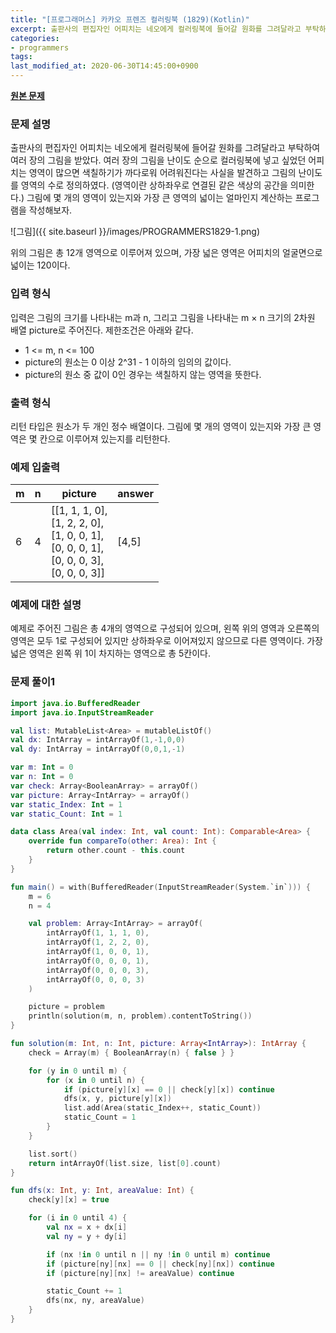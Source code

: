 ```yaml
---
title: "[프로그래머스] 카카오 프렌즈 컬러링북 (1829)(Kotlin)"
excerpt: 출판사의 편집자인 어피치는 네오에게 컬러링북에 들어갈 원화를 그려달라고 부탁하여 여러 장의 그림을 받았다. 여러 장의 그림을 난이도 순으로 컬러링북에 넣고 싶었던 어피치는 영역이 많으면 색칠하기가 까다로워 어려워진다는 사실을 발견하고 그림의 난이도를 영역의 수로 정의하였다. (영역이란 상하좌우로 연결된 같은 색상의 공간을 의미한다.)
categories:
- programmers
tags:
last_modified_at: 2020-06-30T14:45:00+0900
---
```


**[원본 문제](https://programmers.co.kr/learn/courses/30/lessons/1829)**

### 문제 설명

출판사의 편집자인 어피치는 네오에게 컬러링북에 들어갈 원화를 그려달라고 부탁하여 여러 장의 그림을 받았다. 여러 장의 그림을 난이도 순으로 컬러링북에 넣고 싶었던 어피치는 영역이 많으면 색칠하기가 까다로워 어려워진다는 사실을 발견하고 그림의 난이도를 영역의 수로 정의하였다. (영역이란 상하좌우로 연결된 같은 색상의 공간을 의미한다.)
그림에 몇 개의 영역이 있는지와 가장 큰 영역의 넓이는 얼마인지 계산하는 프로그램을 작성해보자.

![그림]({{ site.baseurl }}/images/PROGRAMMERS1829-1.png)

위의 그림은 총 12개 영역으로 이루어져 있으며, 가장 넓은 영역은 어피치의 얼굴면으로 넓이는 120이다.

### 입력 형식

입력은 그림의 크기를 나타내는 m과 n, 그리고 그림을 나타내는 m × n 크기의 2차원 배열 picture로 주어진다. 제한조건은 아래와 같다.

  * 1 <= m, n <= 100
  * picture의 원소는 0 이상 2^31 - 1 이하의 임의의 값이다.
  * picture의 원소 중 값이 0인 경우는 색칠하지 않는 영역을 뜻한다.

### 출력 형식

리턴 타입은 원소가 두 개인 정수 배열이다. 그림에 몇 개의 영역이 있는지와 가장 큰 영역은 몇 칸으로 이루어져 있는지를 리턴한다.


### 예제 입출력

|m|n|picture|answer|
|-----|-----|-----|-----|
|6|4|[[1, 1, 1, 0],<br>[1, 2, 2, 0],<br>[1, 0, 0, 1],<br>[0, 0, 0, 1],<br>[0, 0, 0, 3],<br>[0, 0, 0, 3]]|[4,5]|

### 예제에 대한 설명
예제로 주어진 그림은 총 4개의 영역으로 구성되어 있으며, 왼쪽 위의 영역과 오른쪽의 영역은 모두 1로 구성되어 있지만 상하좌우로 이어져있지 않으므로 다른 영역이다. 가장 넓은 영역은 왼쪽 위 1이 차지하는 영역으로 총 5칸이다.


### 문제 풀이1

```kotlin
import java.io.BufferedReader
import java.io.InputStreamReader

val list: MutableList<Area> = mutableListOf()
val dx: IntArray = intArrayOf(1,-1,0,0)
val dy: IntArray = intArrayOf(0,0,1,-1)

var m: Int = 0
var n: Int = 0
var check: Array<BooleanArray> = arrayOf()
var picture: Array<IntArray> = arrayOf()
var static_Index: Int = 1
var static_Count: Int = 1

data class Area(val index: Int, val count: Int): Comparable<Area> {
    override fun compareTo(other: Area): Int {
        return other.count - this.count
    }
}

fun main() = with(BufferedReader(InputStreamReader(System.`in`))) {
    m = 6
    n = 4

    val problem: Array<IntArray> = arrayOf(
        intArrayOf(1, 1, 1, 0),
        intArrayOf(1, 2, 2, 0),
        intArrayOf(1, 0, 0, 1),
        intArrayOf(0, 0, 0, 1),
        intArrayOf(0, 0, 0, 3),
        intArrayOf(0, 0, 0, 3)
    )

    picture = problem
    println(solution(m, n, problem).contentToString())
}

fun solution(m: Int, n: Int, picture: Array<IntArray>): IntArray {
    check = Array(m) { BooleanArray(n) { false } }

    for (y in 0 until m) {
        for (x in 0 until n) {
            if (picture[y][x] == 0 || check[y][x]) continue
            dfs(x, y, picture[y][x])
            list.add(Area(static_Index++, static_Count))
            static_Count = 1
        }
    }

    list.sort()
    return intArrayOf(list.size, list[0].count)
}

fun dfs(x: Int, y: Int, areaValue: Int) {
    check[y][x] = true

    for (i in 0 until 4) {
        val nx = x + dx[i]
        val ny = y + dy[i]

        if (nx !in 0 until n || ny !in 0 until m) continue
        if (picture[ny][nx] == 0 || check[ny][nx]) continue
        if (picture[ny][nx] != areaValue) continue

        static_Count += 1
        dfs(nx, ny, areaValue)
    }
}
```
